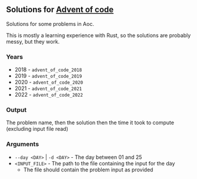 ## Solutions for [Advent of code](https://adventofcode.com/)

Solutions for some problems in Aoc.

This is mostly a learning experience with Rust, so the solutions are probably messy, but they work.

### Years

* 2018 - `advent_of_code_2018`
* 2019 - `advent_of_code_2019`
* 2020 - `advent_of_code_2020`
* 2021 - `advent_of_code_2021`
* 2022 - `advent_of_code_2022`

### Output

The problem name, then the solution then the time it took to compute (excluding input file read)

### Arguments

* `--day <DAY>` | `-d <DAY>` - The day between 01 and 25
* `<INPUT_FILE>` - The path to the file containing the input for the day
    * The file should contain the problem input as provided